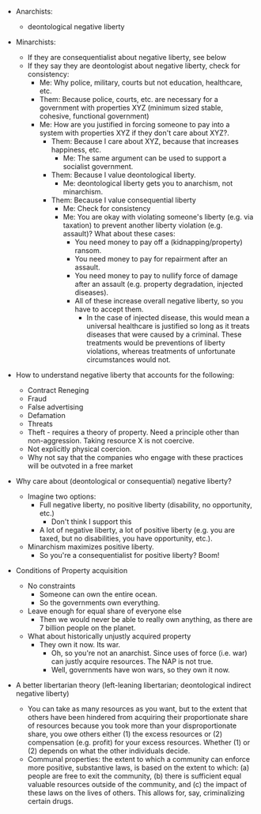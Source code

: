 - Anarchists:
    - deontological negative liberty
    
- Minarchists:
    - If they are consequentialist about negative liberty, see below
    - If they say they are deontologist about negative liberty, check for consistency:
        - Me: Why police, military, courts but not education, healthcare, etc.
        - Them: Because police, courts, etc. are necessary for a government with properties XYZ (minimum sized stable, cohesive, functional government)
        - Me: How are you justified in forcing someone to pay into a system with properties XYZ if they don't care about XYZ?.
            - Them: Because I care about XYZ, because that increases happiness, etc. 
                - Me: The same argument can be used to support a socialist government.
            - Them: Because I value deontological liberty.
                - Me: deontological liberty gets you to anarchism, not minarchism.
            - Them: Because I value consequential liberty
                - Me: Check for consistency
                - Me: You are okay with violating someone's liberty (e.g. via taxation) to prevent another liberty violation (e.g. assault)? What about these cases:
                    - You need money to pay off a (kidnapping/property) ransom.
                    - You need money to pay for repairment after an assault.
                    - You need money to pay to nullify force of damage after an assault (e.g. property degradation, injected diseases).
                    - All of these increase overall negative liberty, so you have to accept them. 
                        - In the case of injected disease, this would mean a universal healthcare is justified so long as it treats diseases that were caused by a criminal. These treatments would be preventions of liberty violations, whereas treatments of unfortunate circumstances would not.

- How to understand negative liberty that accounts for the following:
    - Contract Reneging
    - Fraud
    - False advertising
    - Defamation
    - Threats
    - Theft - requires a theory of property. Need a principle other than non-aggression. Taking resource X is not coercive.
    - Not explicitly physical coercion.
    - Why not say that the companies who engage with these practices will be outvoted in a free market
             
- Why care about (deontological or consequential) negative liberty?
    - Imagine two options:
        - Full negative liberty, no positive liberty (disability, no opportunity, etc.)
            - Don't think I support this
        - A lot of negative liberty, a lot of positive liberty (e.g. you are taxed, but no disabilities, you have opportunity, etc.).
    - Minarchism maximizes positive liberty.
        - So you're a consequentialist for positive liberty? Boom!

- Conditions of Property acquisition
    - No constraints
        - Someone can own the entire ocean.
        - So the governments own everything.
    - Leave enough for equal share of everyone else
        - Then we would never be able to really own anything, as there are 7 billion people on the planet.
    - What about historically unjustly acquired property
        - They own it now. Its war. 
            - Oh, so you're not an anarchist. Since uses of force (i.e. war) can justly acquire resources. The NAP is not true.
            - Well, governments have won wars, so they own it now.

- A better libertarian theory (left-leaning libertarian; deontological indirect negative liberty)
    - You can take as many resources as you want, but to the extent that others have been hindered from acquiring their proportionate share of resources because you took more than your disproportionate share, you owe others either (1) the excess resources or (2) compensation (e.g. profit) for your excess resources. Whether (1) or (2) depends on what the other individuals decide.
    - Communal properties: the extent to which a community can enforce more positive, substantive laws, is based on the extent to which: (a) people are free to exit the community, (b) there is sufficient equal valuable resources outside of the community, and (c) the impact of these laws on the lives of others. This allows for, say, criminalizing certain drugs.